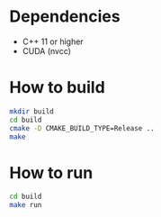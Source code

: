 # Dependencies

- C++ 11 or higher
- CUDA (nvcc)

# How to build

```bash
mkdir build
cd build
cmake -D CMAKE_BUILD_TYPE=Release ..
make
```


# How to run

```bash
cd build
make run
```
